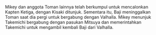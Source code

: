 Mikey dan anggota Toman lainnya telah berkumpul untuk mencalonkan Kapten Ketiga, dengan Kisaki ditunjuk. Sementara itu, Baji meninggalkan Toman saat dia pergi untuk bergabung dengan Valhalla. Mikey menunjuk Takemichi bergabung dengan pasukan Mitsuya dan memerintahkan Takemichi untuk mengambil kembali Baji dari Valhalla.
